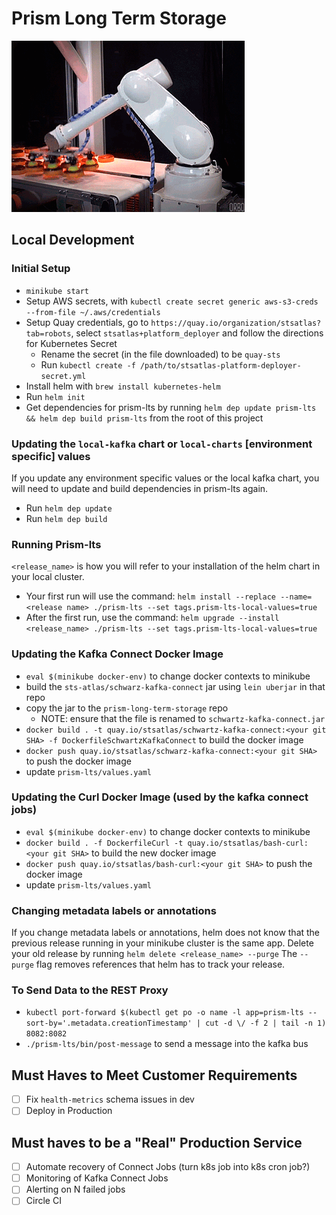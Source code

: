 # Prism Long Term Storage

![From One Conveyor To Another](move-the-data.gif)

## Local Development

### Initial Setup

- `minikube start`
- Setup AWS secrets, with `kubectl create secret generic aws-s3-creds --from-file ~/.aws/credentials`
- Setup Quay credentials, go to `https://quay.io/organization/stsatlas?tab=robots`, select `stsatlas+platform_deployer` and follow the directions for Kubernetes Secret
  - Rename the secret (in the file downloaded) to be `quay-sts`
  - Run `kubectl create -f /path/to/stsatlas-platform-deployer-secret.yml`
- Install helm with `brew install kubernetes-helm`
- Run `helm init`
- Get dependencies for prism-lts by running `helm dep update prism-lts && helm dep build prism-lts` from the root of this project

### Updating the `local-kafka` chart or `local-charts` [environment specific] values

If you update any environment specific values or the local kafka chart, you will need to update and build dependencies in prism-lts again.

- Run `helm dep update`
- Run `helm dep build`

### Running Prism-lts

`<release_name>` is how you will refer to your installation of the helm chart in your local cluster.
- Your first run will use the command: `helm install --replace --name=<release name> ./prism-lts --set tags.prism-lts-local-values=true`
- After the first run, use the command: `helm upgrade --install <release_name> ./prism-lts --set tags.prism-lts-local-values=true`

### Updating the Kafka Connect Docker Image 

- `eval $(minikube docker-env)` to change docker contexts to minikube
- build the `sts-atlas/schwarz-kafka-connect` jar using `lein uberjar` in that repo
- copy the jar to the `prism-long-term-storage` repo
  - NOTE: ensure that the file is renamed to `schwartz-kafka-connect.jar`
- `docker build . -t quay.io/stsatlas/schwartz-kafka-connect:<your git SHA> -f DockerfileSchwartzKafkaConnect` to build the docker image
- `docker push quay.io/stsatlas/schwarz-kafka-connect:<your git SHA>` to push the docker image
- update `prism-lts/values.yaml`

### Updating the Curl Docker Image (used by the kafka connect jobs)

- `eval $(minikube docker-env)` to change docker contexts to minikube
- `docker build . -f DockerfileCurl -t quay.io/stsatlas/bash-curl:<your git SHA>` to build the new docker image
- `docker push quay.io/stsatlas/bash-curl:<your git SHA>` to push the docker image
- update `prism-lts/values.yaml`

### Changing metadata labels or annotations
If you change metadata labels or annotations, helm does not know that the previous release running in your minikube cluster is the same app.
Delete your old release by running `helm delete <release_name> --purge`
The `--purge` flag removes references that helm has to track your release.


### To Send Data to the REST Proxy
- `kubectl port-forward $(kubectl get po -o name -l app=prism-lts --sort-by='.metadata.creationTimestamp' | cut -d \/ -f 2 | tail -n 1) 8082:8082`
- `./prism-lts/bin/post-message` to send a message into the kafka bus

## Must Haves to Meet Customer Requirements

- [ ] Fix `health-metrics`  schema issues in dev
- [ ] Deploy in Production

## Must haves to be a "Real" Production Service

- [ ] Automate recovery of Connect Jobs (turn k8s job into k8s cron job?)
- [ ] Monitoring of Kafka Connect Jobs
- [ ] Alerting on N failed jobs
- [ ] Circle CI
